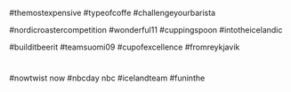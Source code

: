 #themostexpensive
#typeofcoffe
#challengeyourbarista

#nordicroastercompetition
#wonderful11
#cuppingspoon
#intotheicelandic

#builditbeerit
#teamsuomi09
#cupofexcellence
#fromreykjavik
#

#nowtwist
now
#nbcday
nbc
#icelandteam
#funinthe
#